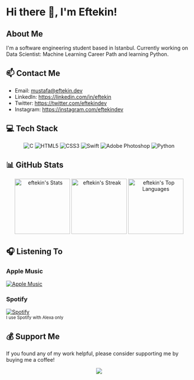 <!-- Header -->
# Hi there 👋, I'm Eftekin!

<!-- About Me -->
## About Me
I'm a software engineering student based in Istanbul. Currently working on Data Scientist: Machine Learning Career Path and learning Python.

<!-- Contact Me -->
## 📫 Contact Me
- Email: mustafa@eftekin.dev
- LinkedIn: https://linkedin.com/in/eftekin
- Twitter: https://twitter.com/eftekindev
- Instagram: https://instagram.com/eftekindev

<!-- Tech Stack -->
## 💻 Tech Stack
<p align="center">
  <img src="https://img.shields.io/badge/c-%2300599C.svg?style=for-the-badge&logo=c&logoColor=white" alt="C">
  <img src="https://img.shields.io/badge/html5-%23E34F26.svg?style=for-the-badge&logo=html5&logoColor=white" alt="HTML5">
  <img src="https://img.shields.io/badge/css3-%231572B6.svg?style=for-the-badge&logo=css3&logoColor=white" alt="CSS3">
  <img src="https://img.shields.io/badge/swift-F54A2A?style=for-the-badge&logo=swift&logoColor=white" alt="Swift">
  <img src="https://img.shields.io/badge/adobephotoshop-%2331A8FF.svg?style=for-the-badge&logo=adobephotoshop&logoColor=white" alt="Adobe Photoshop">
  <img src="https://img.shields.io/badge/python-3670A0?style=for-the-badge&logo=python&logoColor=ffdd54" alt="Python">
</p>

<!-- GitHub Stats -->
## 📊 GitHub Stats

<p align="center">
  <img src="https://github-readme-stats.vercel.app/api?username=eftekin&theme=default&show_icons=true&hide_border=false&count_private=true&include_all_commits=true&line_height=24" alt="eftekin's Stats" height="150">
  <img src="https://github-readme-streak-stats.herokuapp.com/?user=eftekin&theme=default&hide_border=false" alt="eftekin's Streak" height="150">
  <img src="https://github-readme-stats.vercel.app/api/top-langs/?username=eftekin&theme=default&show_icons=true&hide_border=false&layout=compact" alt="eftekin's Top Languages" height="150">
</p>

<!-- Listening to -->
## 🎧 Listening To

### Apple Music
[![Apple Music](https://apple-music-github-profile.rayriffy.com/theme/light.svg?uid=000084.9bcda61723694483aa278f8b9b4cd108.2005)](https://eftekin.dev)

### Spotify
[![Spotify](https://spotify-github-profile.vercel.app/api/view?uid=11152987746&cover_image=true&theme=novatorem&show_offline=false&background_color=ffffff&interchange=false&bar_color=53b14f&bar_color_cover=true)](https://spotify-github-profile.vercel.app/api/view?uid=11152987746&redirect=true)<br>
<small>I use Spotify with Alexa only</small>

<!-- Support -->
## 💰 Support Me
If you found any of my work helpful, please consider supporting me by buying me a coffee!

<p align="center">
<a href="https://www.buymeacoffee.com/eftekin"><img src="https://img.buymeacoffee.com/button-api/?text=Buy me a coffee&emoji=&slug=eftekin&button_colour=FFDD00&font_colour=000000&font_family=Cookie&outline_colour=000000&coffee_colour=ffffff" /></a>


